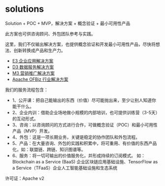 # solutions
Solution + POC + MVP，解决方案 + 概念验证 + 最小可用性产品

此方案也可供咨询顾问、外包团队参考与实践。

这里，我们不仅输出解决方案，也提供概念验证和开发最小可用性产品，尽快将想法、创新转换成产品和生产力。

* [E3 企业应用解决方案](https://wiki.huihoo.com/wiki/E3)
* [D3 数据服务解决方案](https://wiki.huihoo.com/wiki/D3)
* [M3 营销推广解决方案](https://wiki.huihoo.com/wiki/M3 )
* [Apache OFBiz 行业解决方案](https://wiki.huihoo.com/wiki/E3_ofbiz)

我们的服务流程包含：
* 1、公开课：把自己能输出的东西（价值）尽可能抛出来，至少让别人知道你能干什么。
* 2、企业内训：借助企业场地做小规模的内部培训，也可提供训练营（3-5天）的互动形式。
* 3、咨询：以咨询顾问的方式进行合作，可做概念验证（POC）和最小可用性产品（MVP）开发。
* 4、外包：这是一项长期业务，关键是稳定的协作团队和外包流程。
* 5、产品：在大量咨询、外包的实践和积累中，将可重用、有价值的东西产品化，如：联盟链、跨链、知识图谱等。
* 6、服务：将一切可输出的价值服务化，并形成持续的订阅模式。
如：Blockchain as a Service (BaaS) 企业区块链应用基础设施、TensorFlow as a Service（TFaaS）企业人工智能基础设施和生态系统

许可证：Apache v2
